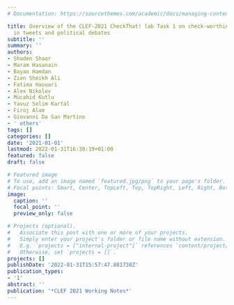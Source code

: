 ```yaml
---
# Documentation: https://sourcethemes.com/academic/docs/managing-content/

title: Overview of the CLEF-2021 CheckThat! lab Task 1 on check-worthiness estimation
  in tweets and political debates
subtitle: ''
summary: ''
authors:
- Shaden Shaar
- Maram Hasanain
- Bayan Hamdan
- Zien Sheikh Ali
- Fatima Haouari
- Alex Nikolov
- Mücahid Kutlu
- Yavuz Selim Kartal
- Firoj Alam
- Giovanni Da San Martino
- ' others'
tags: []
categories: []
date: '2021-01-01'
lastmod: 2022-01-31T16:38:19+01:00
featured: false
draft: false

# Featured image
# To use, add an image named `featured.jpg/png` to your page's folder.
# Focal points: Smart, Center, TopLeft, Top, TopRight, Left, Right, BottomLeft, Bottom, BottomRight.
image:
  caption: ''
  focal_point: ''
  preview_only: false

# Projects (optional).
#   Associate this post with one or more of your projects.
#   Simply enter your project's folder or file name without extension.
#   E.g. `projects = ["internal-project"]` references `content/project/deep-learning/index.md`.
#   Otherwise, set `projects = []`.
projects: []
publishDate: '2022-01-31T15:57:47.881738Z'
publication_types:
- '1'
abstract: ''
publication: '*CLEF 2021 Working Notes*'
---
```

